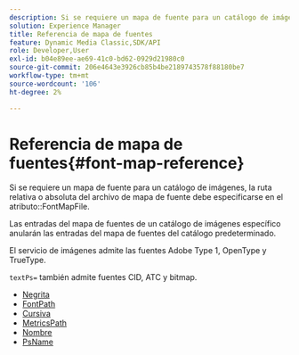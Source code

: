 ```yaml
---
description: Si se requiere un mapa de fuente para un catálogo de imágenes, la ruta relativa o absoluta del archivo de mapa de fuente debe especificarse en el atributo FontMapFile.
solution: Experience Manager
title: Referencia de mapa de fuentes
feature: Dynamic Media Classic,SDK/API
role: Developer,User
exl-id: b04e89ee-ae69-41c0-bd62-0929d21980c0
source-git-commit: 206e4643e3926cb85b4be2189743578f88180be7
workflow-type: tm+mt
source-wordcount: '106'
ht-degree: 2%

---
```


# Referencia de mapa de fuentes{#font-map-reference}

Si se requiere un mapa de fuente para un catálogo de imágenes, la ruta relativa o absoluta del archivo de mapa de fuente debe especificarse en el atributo::FontMapFile.

Las entradas del mapa de fuentes de un catálogo de imágenes específico anularán las entradas del mapa de fuentes del catálogo predeterminado.

El servicio de imágenes admite las fuentes Adobe Type 1, OpenType y TrueType.

`textPs=` también admite fuentes CID, ATC y bitmap.

* [Negrita](r-bold-font.md)
* [FontPath](r-fontpath-font.md)
* [Cursiva](r-italic-font.md)
* [MetricsPath](r-metricspath-font.md)
* [Nombre](r-name-font.md)
* [PsName](r-psname-font.md)

